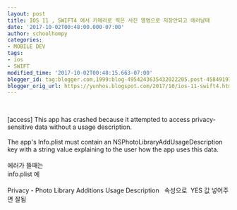 ```yaml
---
layout: post
title: IOS 11 , SWIFT4 에서 카메라로 찍은 사진 앨범으로 저장안되고 에러날때
date: '2017-10-02T00:48:00.000-07:00'
author: schoolhompy
categories:
- MOBILE DEV
tags:
- ios
- SWIFT
modified_time: '2017-10-02T00:48:15.663-07:00'
blogger_id: tag:blogger.com,1999:blog-4954243635432022205.post-4584919785253923376
blogger_orig_url: https://yunhos.blogspot.com/2017/10/ios-11-swift4.html
---
```


<br /><div class="p1">[access] This app has crashed because it attempted to access privacy-sensitive data without a usage description. <span class="Apple-converted-space">&nbsp;</span></div><style type="text/css">p.p1 {margin: 0.0px 0.0px 0.0px 0.0px; font: 13.0px Helvetica} </style>   <br /><div class="p1">The app's Info.plist must contain an NSPhotoLibraryAddUsageDescription key with a string value explaining to the user how the app uses this data.</div><div class="p1"><br /></div><div class="p1">에러가 뜰때는&nbsp;</div><div class="p1">info.plist 에</div><div class="p1"><br /></div><div class="p1">Privacy - Photo Library Additions Usage Description&nbsp; &nbsp;속성으로&nbsp; YES 값 넣어주면 잘됨</div>